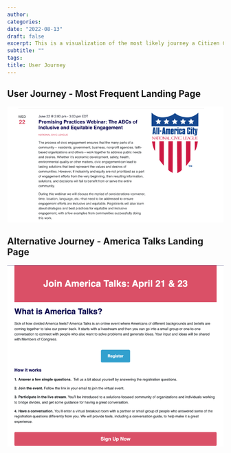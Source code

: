 ```yaml
---
author: 
categories:
date: "2022-08-13"
draft: false
excerpt: This is a visualization of the most likely journey a Citizen Connect website visitor takes when based on the data from the site analysis.
subtitle: ""
tags:
title: User Journey
---
```



## User Journey - Most Frequent Landing Page

![Top Event](top-event.png)

## Alternative Journey - America Talks Landing Page

![America Talks](america-talks.png)
